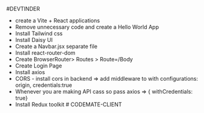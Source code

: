 #DEVTINDER


- create a Vite + React applications
- Remove unnecessary code and create a Hello World App
- Install Tailwind css
- Install Daisy UI
- Create a Navbar.jsx separate file
- Install react-router-dom
- Create BrowserRouter> Routes > Route=/Body
- Create Login Page
- Install axios
- CORS - install cors in backend => add middleware to with configurations: origin, credentials:true
- Whenever you are making API cass so pass axios => { withCredentials: true}
- Install Redux toolkit #   C O D E M A T E - C L I E N T  
 